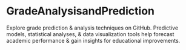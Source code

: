 # GradeAnalysisandPrediction
Explore grade prediction &amp; analysis techniques on GitHub. Predictive models, statistical analyses, &amp; data visualization tools help forecast academic performance &amp; gain insights for educational improvements.
